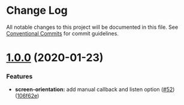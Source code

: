 # Change Log

All notable changes to this project will be documented in this file.
See [Conventional Commits](https://conventionalcommits.org) for commit guidelines.

# [1.0.0](https://github.com/bycedric/use-expo/compare/v0.10.1...1.0.0) (2020-01-23)


### Features

* **screen-orientation:** add manual callback and listen option ([#52](https://github.com/bycedric/use-expo/issues/52)) ([106f62e](https://github.com/bycedric/use-expo/commit/106f62ec4084ef411357f8f71bd6af7d7e3b5367))
